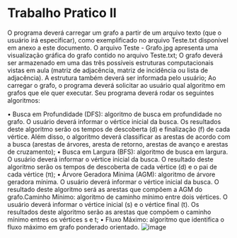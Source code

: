 # Trabalho Pratico II
O programa deverá carregar um grafo a partir de um arquivo texto (que o usuário
irá especificar), como exemplificado no arquivo Teste.txt disponível em anexo a este
documento. O arquivo Teste - Grafo.jpg apresenta uma visualização gráfica do grafo
contido no arquivo Teste.txt;
    O grafo deverá ser armazenado em uma das três possíveis estruturas
computacionais vistas em aula (matriz de adjacência, matriz de incidência ou lista
de adjacência). A estrutura também deverá ser informada pelo usuário;
    Ao carregar o grafo, o programa deverá solicitar ao usuário qual algoritmo em
grafos que ele quer executar. Seu programa deverá rodar os seguintes algoritmos:

• Busca em Profundidade (DFS): algoritmo de busca em profundidade no
grafo. O usuário deverá informar o vértice inicial da busca. Os resultados
deste algoritmo serão os tempos de descoberta (d) e finalização (f) de cada
vértice. Além disso, o algoritmo deverá classificar as arestas de acordo com a
busca (arestas de árvores, aresta de retorno, arestas de avanço e arestas de
cruzamento);
• Busca em Largura (BFS): algoritmo de busca em largura. O usuário deverá
informar o vértice inicial da busca. O resultado deste algoritmo serão os
tempos de descoberta de cada vértice (d) e o pai de cada vértice (π);
• Árvore Geradora Mínima (AGM): algoritmo de árvore geradora mínima. O
usuário deverá informar o vértice inicial da busca. O resultado deste
algoritmo será as arestas que compõem a AGM do grafo.Caminho Mínimo: algoritmo de caminho mínimo entre dois vértices. O
usuário deverá informar o vértice inicial (s) e o vértice final (t). Os resultados
deste algoritmo serão as arestas que compõem o caminho mínimo entres os
vértices s e t;
• Fluxo Máximo: algoritmo que identifica o fluxo máximo em grafo ponderado
orientado.
![image](https://github.com/pedrogalhardi/Projeto_Analise_Algoritmo/assets/61712871/0f2b8ff3-1585-47e7-9984-8303ec88158c)
